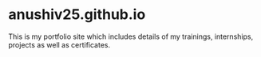 # anushiv25.github.io
This is my portfolio site which includes details of my trainings, internships, projects as well as certificates.
